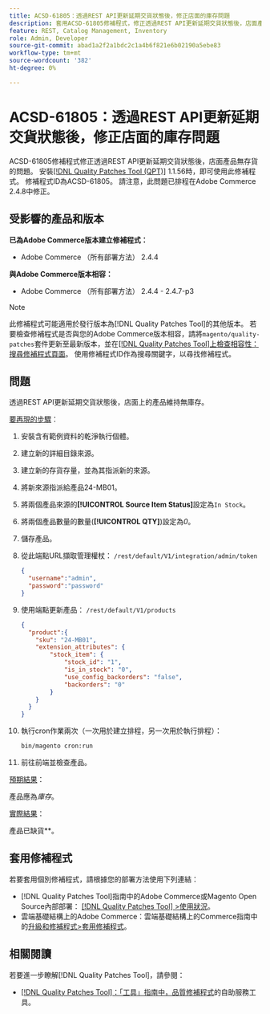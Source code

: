 ```yaml
---
title: ACSD-61805：透過REST API更新延期交貨狀態後，修正店面的庫存問題
description: 套用ACSD-61805修補程式，修正透過REST API更新延期交貨狀態後，店面產品無存貨的Adobe Commerce問題
feature: REST, Catalog Management, Inventory
role: Admin, Developer
source-git-commit: abad1a2f2a1bdc2c1a4b6f821e6b02190a5ebe83
workflow-type: tm+mt
source-wordcount: '382'
ht-degree: 0%

---
```



# ACSD-61805：透過REST API更新延期交貨狀態後，修正店面的庫存問題

ACSD-61805修補程式修正透過REST API更新延期交貨狀態後，店面產品無存貨的問題。 安裝[[!DNL Quality Patches Tool (QPT)]](/help/tools/quality-patches-tool/quality-patches-tool-to-self-serve-quality-patches.md) 1.1.56時，即可使用此修補程式。 修補程式ID為ACSD-61805。 請注意，此問題已排程在Adobe Commerce 2.4.8中修正。

## 受影響的產品和版本

**已為Adobe Commerce版本建立修補程式：**

* Adobe Commerce （所有部署方法） 2.4.4

**與Adobe Commerce版本相容：**

* Adobe Commerce （所有部署方法） 2.4.4 - 2.4.7-p3

>[!NOTE]
>
>此修補程式可能適用於發行版本為[!DNL Quality Patches Tool]的其他版本。 若要檢查修補程式是否與您的Adobe Commerce版本相容，請將`magento/quality-patches`套件更新至最新版本，並在[[!DNL Quality Patches Tool]上檢查相容性：搜尋修補程式頁面](https://experienceleague.adobe.com/tools/commerce-quality-patches/index.html)。 使用修補程式ID作為搜尋關鍵字，以尋找修補程式。

## 問題

透過REST API更新延期交貨狀態後，店面上的產品維持無庫存。

<u>要再現的步驟</u>：

1. 安裝含有範例資料的乾淨執行個體。
1. 建立新的詳細目錄來源。
1. 建立新的存貨存量，並為其指派新的來源。
1. 將新來源指派給產品24-MB01。
1. 將兩個產品來源的&#x200B;**[!UICONTROL Source Item Status]**&#x200B;設定為`In Stock`。
1. 將兩個產品數量的數量(**[!UICONTROL QTY]**)設定為&#x200B;*0*。
1. 儲存產品。
1. 從此端點URL擷取管理權杖： `/rest/default/V1/integration/admin/token`

   ```json
   {
     "username":"admin", 
     "password":"password" 
   }
   ```

1. 使用端點更新產品： `/rest/default/V1/products`

   ```json
   {
     "product":{
       "sku": "24-MB01",
       "extension_attributes": {
           "stock_item": {
               "stock_id": "1",
               "is_in_stock": "0",
               "use_config_backorders": "false",
               "backorders": "0"
           }
       }
     }
   }
   ```

1. 執行cron作業兩次（一次用於建立排程，另一次用於執行排程）：

   ```bash
   bin/magento cron:run
   ```

1. 前往前端並檢查產品。

<u>預期結果</u>：

產品應為&#x200B;*庫存*。

<u>實際結果</u>：

產品已缺貨&#x200B;**。

## 套用修補程式

若要套用個別修補程式，請根據您的部署方法使用下列連結：

* [!DNL Quality Patches Tool]指南中的Adobe Commerce或Magento Open Source內部部署： [[!DNL Quality Patches Tool] >使用狀況](/help/tools/quality-patches-tool/usage.md)。
* 雲端基礎結構上的Adobe Commerce：雲端基礎結構上的Commerce指南中的[升級和修補程式>套用修補程式](https://experienceleague.adobe.com/docs/commerce-cloud-service/user-guide/develop/upgrade/apply-patches.html)。

## 相關閱讀

若要進一步瞭解[!DNL Quality Patches Tool]，請參閱：

* [[!DNL Quality Patches Tool]：「工具」指南中，品質修補程式](/help/tools/quality-patches-tool/quality-patches-tool-to-self-serve-quality-patches.md)的自助服務工具。
